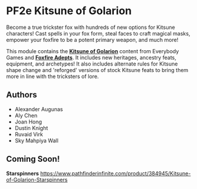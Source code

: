 # PF2e Kitsune of Golarion

Become a true trickster fox with hundreds of new options for Kitsune characters! Cast spells in your fox form, steal faces to craft magical masks, empower your foxfire to be a potent primary weapon, and much more!

This module contains the **[Kitsune of Golarion](https://www.pathfinderinfinite.com/product/381454/Kitsune-of-Golarion)** content from Everybody Games  and **[Foxfire Adepts](https://www.pathfinderinfinite.com/product/387430/Kitsune-of-Golarion-Foxfire-Adepts)**. It includes new heritages, ancestry feats, equipment, and archetypes! It also includes alternate rules for Kitsune shape change and 'reforged' versions of stock Kitsune feats to bring them more in line with the tricksters of lore.

## Authors

- Alexander Augunas
- Aly Chen
- Joan Hong
- Dustin Knight
- Ruvaid Virk
- Sky Mahpiya Wall

## Coming Soon!

**Starspinners** https://www.pathfinderinfinite.com/product/384945/Kitsune-of-Golarion-Starspinners